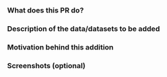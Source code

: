 ### What does this PR do?

### Description of the data/datasets to be added

### Motivation behind this addition

### Screenshots (optional)